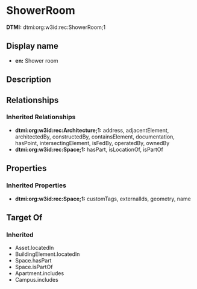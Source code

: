 # ShowerRoom
**DTMI:** dtmi:org:w3id:rec:ShowerRoom;1
## Display name
- **en:** Shower room
## Description
## Relationships
### Inherited Relationships
* **dtmi:org:w3id:rec:Architecture;1:** address, adjacentElement, architectedBy, constructedBy, containsElement, documentation, hasPoint, intersectingElement, isFedBy, operatedBy, ownedBy
* **dtmi:org:w3id:rec:Space;1:** hasPart, isLocationOf, isPartOf
## Properties
### Inherited Properties
* **dtmi:org:w3id:rec:Space;1:** customTags, externalIds, geometry, name
## Target Of
### Inherited
* Asset.locatedIn
* BuildingElement.locatedIn
* Space.hasPart
* Space.isPartOf
* Apartment.includes
* Campus.includes
